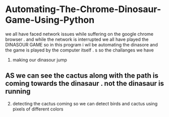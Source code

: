 # Automating-The-Chrome-Dinosaur-Game-Using-Python
we all have faced network issues while suffering on the google chrome browser . and while the network is interrupted we all have played the DINASOUR GAME
so in this program i wil  be automating the dinasore and the game is played by the computer itself . s
so the challanges we have
1. making our dinasour jump
## AS we can see the cactus along with the path is coming towards the dinasaur . not the dinasaur is running
2. detecting the cactus coming 
so we can detect birds and cactus using pixels of different colors


